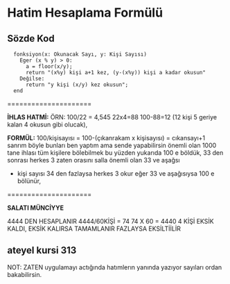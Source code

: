 Hatim Hesaplama Formülü
=====================

## Sözde Kod

```pseudo
  fonksiyon(x: Okunacak Sayı, y: Kişi Sayısı)
    Eger (x % y) > 0:
      a = floor(x/y);
      return "(x%y) kişi a+1 kez, (y-(x%y)) kişi a kadar okusun"
    Değilse:
      return "y kişi (x/y) kez okusun";
  end
```

=====================

<b>İHLAS HATMİ:</b>
ÖRN:
100/22 = 4,545
22x4=88
100-88=12 (12 kişi 5 geriye kalan 4 okusun gibi olucak),



<b>FORMÜL:</b>
100/kişisayısı = 100-(çıkanrakam x kişisayısı) = cıkansayı+1 sanrım böyle bunları ben yaptım ama sende yapabilirsin
önemli olan 1000 tane ihlası tüm kişilere bölebilmek bu yüzden yukarıda 100 e böldük, 33 den sonrası herkes 3 zaten orasını salla önemli olan 33 ve aşağsı

  - kişi sayısı 34 den fazlaysa herkes 3 okur
eğer 33 ve aşağısıysa 100 e bölünür,

=====================

<b>SALATI MÜNCİYYE</b>

4444 DEN HESAPLANIR
4444/60KİŞİ = 74
74 X 60 = 4440 4 KİŞİ EKSİK KALDI, EKSİK KALIRSA TAMAMLANIR FAZLAYSA EKSİLTİİLİR

ateyel kursi
313
---------------------

NOT: ZATEN uygulamayı actığında hatımlerın yanında yazıyor sayıları ordan bakabilirsin.
